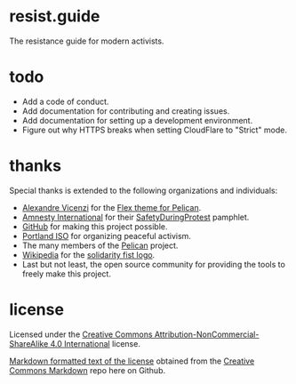 # resist.guide
The resistance guide for modern activists.

# todo
* Add a code of conduct.
* Add documentation for contributing and creating issues.
* Add documentation for setting up a development environment.
* Figure out why HTTPS breaks when setting CloudFlare to "Strict" mode.

# thanks
Special thanks is extended to the following organizations and individuals:
* [Alexandre Vicenzi](http://www.alexandrevicenzi.com) for the [Flex theme for Pelican](https://github.com/alexandrevicenzi/Flex).
* [Amnesty International](https://www.amnesty.org/) for their [SafetyDuringProtest](https://www.amnestyusa.org/pdfs/SafeyDuringProtest_F.pdf) pamphlet.  
* [GitHub](https://github.com/) for making this project possible.
* [Portland ISO](https://www.portlandsocialists.org/) for organizing peaceful activism.
* The many members of the [Pelican](https://blog.getpelican.com/) project.
* [Wikipedia](https://www.wikipedia.org/) for the [solidarity fist logo](https://commons.wikimedia.org/wiki/File:Fist.svg).
* Last but not least, the open source community for providing the tools to freely make this project.

# license
Licensed under the [Creative Commons Attribution-NonCommercial-ShareAlike 4.0 International](https://creativecommons.org/licenses/by-nc-sa/4.0/) license.

[Markdown formatted text of the license](https://github.com/idleberg/Creative-Commons-Markdown/blob/aa8f8a69984eb15ec7657cc8c2db995df1b49309/4.0/by-nc-sa.markdown) obtained from the [Creative Commons Markdown](https://github.com/idleberg/Creative-Commons-Markdown) repo here on Github.
